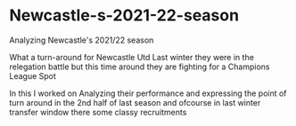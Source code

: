 # Newcastle-s-2021-22-season
Analyzing Newcastle's 2021/22 season 

What a turn-around for Newcastle Utd 
Last winter they were in the relegation battle
but this time around they are fighting for a Champions League Spot

In this I worked on Analyzing their performance and expressing the point of turn around in the 2nd half of last season
and ofcourse in last winter transfer window there some classy recruitments
